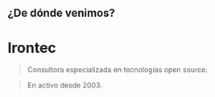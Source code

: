 ## ¿De dónde venimos?
# **Irontec** <!-- .element: class="fragment" data-fragment-index="1" -->

> Consultora especializada en tecnologías open source. <!-- .element: class="fragment" data-fragment-index="2" -->

> En activo desde 2003. <!-- .element: class="fragment" data-fragment-index="3" -->
